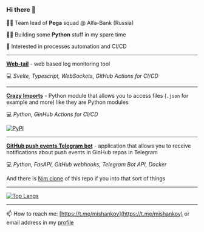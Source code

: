 ### Hi there 👋

👨‍💼 Team lead of **Pega** squad @ Alfa-Bank (Russia)

👨‍💻 Building some **Python** stuff in my spare time

🤔 Interested in processes automation and CI/CD

---

**[Web-tail](https://github.com/mishankov/web-tail)** - web based log monitoring tool 

💻 *Svelte, Typescript, WebSockets, GitHub Actions for CI/CD*

---

**[Crazy Imports](https://github.com/mishankov/crazy-imports)** - Python module  that allows you to access files (`.json` for example and more) like they are Python modules

💻 *Python, GinHub Actions for CI/CD*

[![PyPI](https://img.shields.io/pypi/v/crazyimports)](https://pypi.org/project/crazyimports/)

---

**[GitHub push events Telegram bot](https://github.com/mishankov/github-push-events-telegram-bot)** - application that allows you to receive notifications about push events in GinHub repos in Telegram

💻 *Python, FasAPI, GitHub webhooks, Telegram Bot API, Docker*

And there is [Nim clone](https://github.com/mishankov/github-push-events-telegram-bot-nim) of this repo if you into that sort of things

---

<!-- [![My GitHub stats](https://github-readme-stats.vercel.app/api?username=mishankov)](https://github.com/anuraghazra/github-readme-stats) -->
[![Top Langs](https://github-readme-stats.vercel.app/api/top-langs/?username=mishankov&layout=compact)](https://github.com/anuraghazra/github-readme-stats)

---

📫 How to reach me: [https://t.me/mishankov](https://t.me/mishankov) or email address in my [profile](https://github.com/mishankov)
